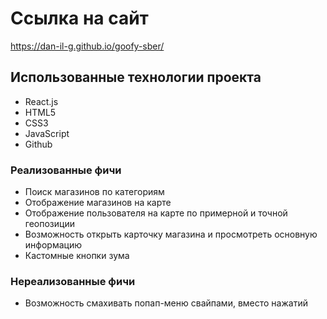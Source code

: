 # Ссылка на сайт

https://dan-il-g.github.io/goofy-sber/

## Использованные технологии проекта

* React.js
* HTML5
* CSS3
* JavaScript
* Github

### Реализованные фичи

* Поиск магазинов по категориям
* Отображение магазинов на карте
* Отображение пользователя на карте по примерной и точной геопозиции
* Возможность открыть карточку магазина и просмотреть основную информацию
* Кастомные кнопки зума

### Нереализованные фичи
* Возможность смахивать попап-меню свайпами, вместо нажатий
